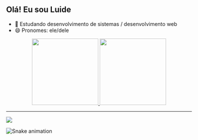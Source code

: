 ## Olá! Eu sou Luide

- 🌱 Estudando desenvolvimento de sistemas / desenvolvimento web
- 😄 Pronomes: ele/dele

<div align="center">
  <a href="https://github.com/luide19">
  <img height="180em" src="https://github-readme-stats.vercel.app/api?username=luide19&show_icons=true&theme=dark&include_all_commits=true&count_private=true"/>
  <img height="180em" src="https://github-readme-stats.vercel.app/api/top-langs/?username=luide19&layout=compact&langs_count=7&theme=dark"/>
</div>

  <hr>
  
<div>
  <a href="https://www.linkedin.com/in/luide-santos-de-jesus/" target="_blank"><img src="https://img.shields.io/badge/-LinkedIn-%230077B5?style=for-the-badge&logo=linkedin&logoColor=white" target="_blank"></a> 
</div>
  
  ![Snake animation](https://github.com/luide19/luide19/blob/output/github-contribution-grid-snake.svg)

